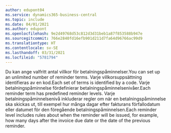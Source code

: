 ```yaml
---
author: edupont04
ms.service: dynamics365-business-central
ms.topic: include
ms.date: 04/01/2021
ms.author: edupont
ms.openlocfilehash: 9e2d49768d53c812d3d31beb1a87f853588b947e
ms.sourcegitcommit: 766e2840fd16efb901d211d7fa64d96766ac99d9
ms.translationtype: HT
ms.contentlocale: sv-SE
ms.lasthandoff: 03/31/2021
ms.locfileid: "5781794"
---
```

<span data-ttu-id="0c0da-101">Du kan ange valfritt antal villkor för betalningspåminnelser.</span><span class="sxs-lookup"><span data-stu-id="0c0da-101">You can set up an unlimited number of reminder terms.</span></span> <span data-ttu-id="0c0da-102">Varje villkorsuppsättning identifieras av en kod.</span><span class="sxs-lookup"><span data-stu-id="0c0da-102">Each set of terms is identified by a code.</span></span> <span data-ttu-id="0c0da-103">Varje betalningspåminnelse fördefinierar betalningspåminnelsenivåer.</span><span class="sxs-lookup"><span data-stu-id="0c0da-103">Each reminder term has predefined reminder levels.</span></span> <span data-ttu-id="0c0da-104">Varje betalningspåminnelsenivå inkluderar regler om när en betalningspåminnelse ska skickas ut, till exempel hur många dagar efter fakturans förfallodatum eller datumet för den föregående betalningspåminnelsen.</span><span class="sxs-lookup"><span data-stu-id="0c0da-104">Each reminder level includes rules about when the reminder will be issued, for example, how many days after the invoice due date or the date of the previous reminder.</span></span>
